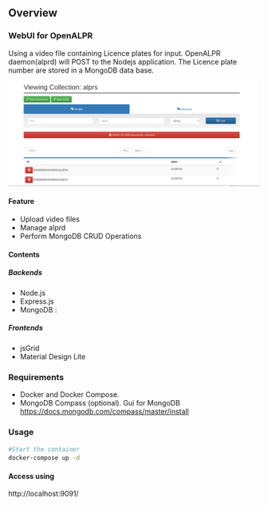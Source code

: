 ## Overview 
### WebUI for OpenALPR 

Using a video file containing Licence plates for input.
OpenALPR daemon(alprd)  will POST to the Nodejs application. 
The Licence plate number are stored in a MongoDB data base.

![alt tag](public/images/db-admin.png ) 
#### Feature
- Upload video files
- Manage alprd 
- Perform MongoDB CRUD Operations

#### Contents

##### Backends
- Node.js
- Express.js
- MongoDB
:
##### Frontends
- jsGrid
- Material Design Lite 

### Requirements
- Docker and Docker Compose.
- MongoDB Compass (optional).
 Gui for MongoDB https://docs.mongodb.com/compass/master/install

### Usage
``` bash
#Start the container
docker-compose up -d               
```
#### Access using
http://localhost:9091/
